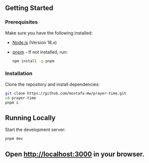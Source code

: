 ## Getting Started

### Prerequisites

Make sure you have the following installed:

- [Node.js](https://nodejs.org/) (Version 18.x)
- [pnpm](https://pnpm.io/) - If not installed, run:

  ```bash
  npm install -g pnpm
  ```

### Installation

Clone the repository and install dependencies:

```bash
git clone https://github.com/mostafa-mw/prayer-time.git
cd prayer-time
pnpm i
```

## Running Locally

Start the development server:

```bash
pnpm dev
```

## Open [http://localhost:3000](http://localhost:3000) in your browser.
